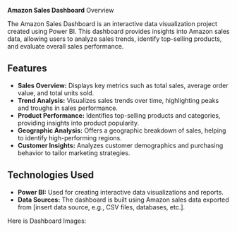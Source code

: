 **Amazon Sales Dashboard**
Overview

The Amazon Sales Dashboard is an interactive data visualization project created using Power BI. This dashboard provides insights into Amazon sales data, allowing users to analyze sales trends, identify top-selling products, and evaluate overall sales performance.

## Features
- **Sales Overview:** Displays key metrics such as total sales, average order value, and total units sold.
- **Trend Analysis:** Visualizes sales trends over time, highlighting peaks and troughs in sales performance.
- **Product Performance:** Identifies top-selling products and categories, providing insights into product popularity.
- **Geographic Analysis:** Offers a geographic breakdown of sales, helping to identify high-performing regions.
- **Customer Insights:** Analyzes customer demographics and purchasing behavior to tailor marketing strategies.

## Technologies Used
- **Power BI:** Used for creating interactive data visualizations and reports.
- **Data Sources:** The dashboard is built using Amazon sales data exported from [insert data source, e.g., CSV files, databases, etc.].

Here is Dashboard Images:


